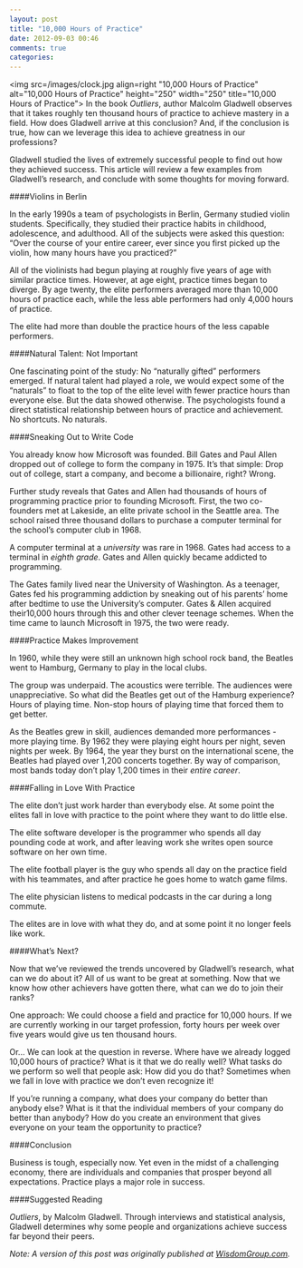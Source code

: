 ```yaml
---
layout: post
title: "10,000 Hours of Practice"
date: 2012-09-03 00:46
comments: true
categories: 
---
```

<img src=/images/clock.jpg align=right "10,000 Hours of Practice" alt="10,000 Hours of Practice" height="250" width="250" title="10,000 Hours of Practice">
In the book _Outliers_, author Malcolm Gladwell observes that it takes roughly ten thousand hours of practice to achieve mastery in a field. How does Gladwell arrive at this conclusion? And, if the conclusion is true, how can we leverage this idea to achieve greatness in our professions?

Gladwell studied the lives of extremely successful people to find out how they achieved success. This article will review a few examples from Gladwell’s research, and conclude with some thoughts for moving forward.

####Violins in Berlin

In the early 1990s a team of psychologists in Berlin, Germany studied violin students. Specifically, they studied their practice habits in childhood, adolescence, and adulthood. All of the subjects were asked this question: “Over the course of your entire career, ever since you first picked up the violin, how many hours have you practiced?”

All of the violinists had begun playing at roughly five years of age with similar practice times. However, at age eight, practice times began to diverge. By age twenty, the elite performers averaged more than 10,000 hours of practice each, while the less able performers had only 4,000 hours of practice.

The elite had more than double the practice hours of the less capable performers.
<!-- more -->

####Natural Talent: Not Important

One fascinating point of the study: No “naturally gifted” performers emerged. If natural talent had played a role, we would expect some of the “naturals” to float to the top of the elite level with fewer practice hours than everyone else. But the data showed otherwise. The psychologists found a direct statistical relationship between hours of practice and achievement. No shortcuts. No naturals.

####Sneaking Out to Write Code

You already know how Microsoft was founded. Bill Gates and Paul Allen dropped out of college to form the company in 1975. It’s that simple: Drop out of college, start a company, and become a billionaire, right? Wrong.

Further study reveals that Gates and Allen had thousands of hours of programming practice prior to founding Microsoft. First, the two co-founders met at Lakeside, an elite private school in the Seattle area. The school raised three thousand dollars to purchase a computer terminal for the school’s computer club in 1968.

A computer terminal at a _university_ was rare in 1968. Gates had access to a terminal in _eighth grade_. Gates and Allen quickly became addicted to programming.

The Gates family lived near the University of Washington. As a teenager, Gates fed his programming addiction by sneaking out of his parents’ home after bedtime to use the University’s computer. Gates & Allen acquired their10,000 hours through this and other clever teenage schemes. When the time came to launch Microsoft in 1975, the two were ready.

####Practice Makes Improvement

In 1960, while they were still an unknown high school rock band, the Beatles went to Hamburg, Germany to play in the local clubs.

The group was underpaid. The acoustics were terrible. The audiences were unappreciative. So what did the Beatles get out of the Hamburg experience? Hours of playing time. Non-stop hours of playing time that forced them to get better.

As the Beatles grew in skill, audiences demanded more performances - more playing time. By 1962 they were playing eight hours per night, seven nights per week. By 1964, the year they burst on the international scene, the Beatles had played over 1,200 concerts together. By way of comparison, most bands today don’t play 1,200 times in their _entire career_.

####Falling in Love With Practice

The elite don’t just work harder than everybody else. At some point the elites fall in love with practice to the point where they want to do little else.

The elite software developer is the programmer who spends all day pounding code at work, and after leaving work she writes open source software on her own time.

The elite football player is the guy who spends all day on the practice field with his teammates, and after practice he goes home to watch game films.

The elite physician listens to medical podcasts in the car during a long commute.

The elites are in love with what they do, and at some point it no longer feels like work.

####What’s Next?

Now that we’ve reviewed the trends uncovered by Gladwell’s research, what can we do about it? All of us want to be great at something. Now that we know how other achievers have gotten there, what can we do to join their ranks?

One approach: We could choose a field and practice for 10,000 hours. If we are currently working in our target profession, forty hours per week over five years would give us ten thousand hours.

Or... We can look at the question in reverse. Where have we already logged 10,000 hours of practice? What is it that we do really well? What tasks do we perform so well that people ask: How did you do that? Sometimes when we fall in love with practice we don’t even recognize it!

If you’re running a company, what does your company do better than anybody else? What is it that the individual members of your company do better than anybody? How do you create an environment that gives everyone on your team the opportunity to practice?

####Conclusion

Business is tough, especially now. Yet even in the midst of a challenging economy, there are individuals and companies that prosper beyond all expectations. Practice plays a major role in success.

####Suggested Reading

_Outliers_, by Malcolm Gladwell. Through interviews and statistical analysis, Gladwell determines why some people and organizations achieve success far beyond their peers.

_Note: A version of this post was originally published at [WisdomGroup.com](http://wisdomgroup.com)._


